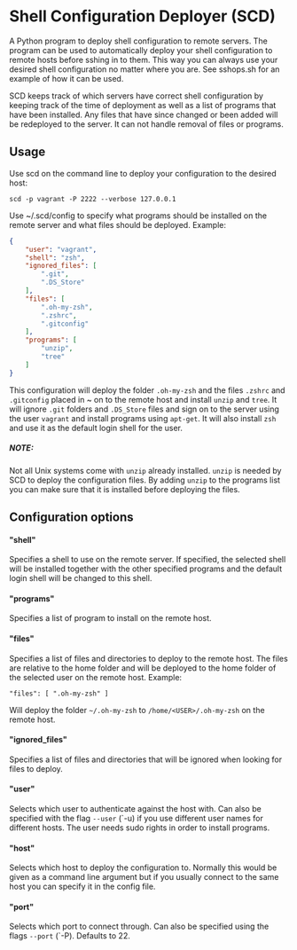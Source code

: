 # Shell Configuration Deployer (SCD)
A Python program to deploy shell configuration to remote servers. 
The program can be used to automatically deploy your shell configuration to
remote hosts before sshing in to them. This way you can always use your
desired shell configuration no matter where you are. See sshops.sh for an 
example of how it can be used.

SCD keeps track of which servers have correct shell configuration by keeping
track of the time of deployment as well as a list of programs that have been
installed. Any files that have since changed or been added will be redeployed
to the server. It can not handle removal of files or programs.

## Usage
Use scd on the command line to deploy your configuration to the desired host:

`scd -p vagrant -P 2222 --verbose 127.0.0.1`

Use ~/.scd/config to specify
what programs should be installed on the remote server and what files should
be deployed. Example:
```json
{
    "user": "vagrant",
    "shell": "zsh",
    "ignored_files": [
        ".git",
        ".DS_Store"
    ],
    "files": [
        ".oh-my-zsh",
        ".zshrc",
        ".gitconfig"
    ],
    "programs": [
        "unzip",
        "tree"
    ]
}
```

This configuration will deploy the folder `.oh-my-zsh` and the files `.zshrc` 
and `.gitconfig` placed in ~ on to the remote host and install `unzip` and 
`tree`. It will ignore `.git` folders and `.DS_Store` files and sign on to the
server using the user `vagrant` and install programs using `apt-get`.
It will also install `zsh` and use it as the default login shell for the user.

##### NOTE:

Not all Unix systems come with `unzip` already installed. `unzip` is needed by SCD
to deploy the configuration files. By adding `unzip` to the programs list you can
make sure that it is installed before deploying the files.

## Configuration options

#### "shell"
Specifies a shell to use on the remote server. If specified, the selected shell
will be installed together with the other specified programs and the default
login shell will be changed to this shell. 

#### "programs"
Specifies a list of program to install on the remote host.

#### "files"
Specifies a list of files and directories to deploy to the remote host. The
files are relative to the home folder and will be deployed to the home folder
of the selected user on the remote host. Example:

`"files": [ ".oh-my-zsh" ]`

Will deploy the folder `~/.oh-my-zsh` to `/home/<USER>/.oh-my-zsh` on the
remote host.

#### "ignored_files"
Specifies a list of files and directories that will be ignored when looking
for files to deploy.

#### "user"
Selects which user to authenticate against the host with. Can also be specified
with the flag `--user` (`-u) if you use different user names for different hosts.
The user needs sudo rights in order to install programs.

#### "host"
Selects which host to deploy the configuration to. Normally this would be given
as a command line argument but if you usually connect to the same host you can 
specify it in the config file.

#### "port"
Selects which port to connect through. Can also be specified using the flags 
`--port` (`-P). Defaults to 22.
